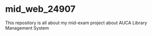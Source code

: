 # mid_web_24907
This repository is all about my mid-exam project about AUCA Library Management System
